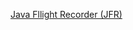 [Java Fllight Recorder (JFR)](https://docs.oracle.com/javacomponents/jmc-5-4/jfr-runtime-guide/about.htm#JFRUH170)  